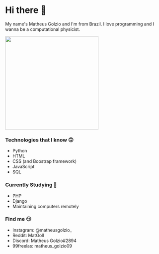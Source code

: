 # Hi there 👋

My name's Matheus Golzio and I'm from Brazil.
I love programming and I wanna be a computational physicist.

<img src="https://media.giphy.com/media/E6jscXfv3AkWQ/giphy.gif" width="300" height="300" />

### Technologies that I know 🙃
- Python
- HTML
- CSS (and Boostrap framework)
- JavaScript
- SQL

### Currently Studying 🧐
- PHP
- Django
- Maintaining computers remotely

### Find me 😏
- Instagram: @matheusgolzio_
- Reddit: MatGoll
- Discord: Matheus Golzio#2894
- 99freelas: matheus_golzio09
